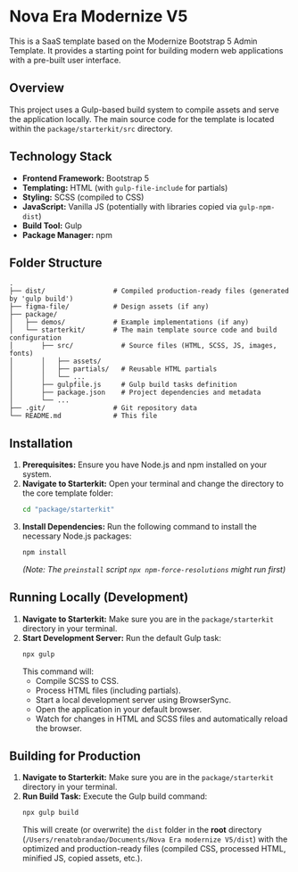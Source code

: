 # Nova Era Modernize V5

This is a SaaS template based on the Modernize Bootstrap 5 Admin Template. It provides a starting point for building modern web applications with a pre-built user interface.

## Overview

This project uses a Gulp-based build system to compile assets and serve the application locally. The main source code for the template is located within the `package/starterkit/src` directory.

## Technology Stack

*   **Frontend Framework:** Bootstrap 5
*   **Templating:** HTML (with `gulp-file-include` for partials)
*   **Styling:** SCSS (compiled to CSS)
*   **JavaScript:** Vanilla JS (potentially with libraries copied via `gulp-npm-dist`)
*   **Build Tool:** Gulp
*   **Package Manager:** npm

## Folder Structure

```
.
├── dist/                 # Compiled production-ready files (generated by 'gulp build')
├── figma-file/           # Design assets (if any)
├── package/
│   ├── demos/            # Example implementations (if any)
│   └── starterkit/       # The main template source code and build configuration
│       ├── src/            # Source files (HTML, SCSS, JS, images, fonts)
│       │   ├── assets/
│       │   ├── partials/   # Reusable HTML partials
│       │   └── ...
│       ├── gulpfile.js     # Gulp build tasks definition
│       ├── package.json    # Project dependencies and metadata
│       └── ...
├── .git/                 # Git repository data
└── README.md             # This file
```

## Installation

1.  **Prerequisites:** Ensure you have Node.js and npm installed on your system.
2.  **Navigate to Starterkit:** Open your terminal and change the directory to the core template folder:
    ```bash
    cd "package/starterkit"
    ```
3.  **Install Dependencies:** Run the following command to install the necessary Node.js packages:
    ```bash
    npm install
    ```
    *(Note: The `preinstall` script `npx npm-force-resolutions` might run first)*

## Running Locally (Development)

1.  **Navigate to Starterkit:** Make sure you are in the `package/starterkit` directory in your terminal.
2.  **Start Development Server:** Run the default Gulp task:
    ```bash
    npx gulp
    ```
    This command will:
    *   Compile SCSS to CSS.
    *   Process HTML files (including partials).
    *   Start a local development server using BrowserSync.
    *   Open the application in your default browser.
    *   Watch for changes in HTML and SCSS files and automatically reload the browser.

## Building for Production

1.  **Navigate to Starterkit:** Make sure you are in the `package/starterkit` directory in your terminal.
2.  **Run Build Task:** Execute the Gulp build command:
    ```bash
    npx gulp build
    ```
    This will create (or overwrite) the `dist` folder in the **root** directory (`/Users/renatobrandao/Documents/Nova Era modernize V5/dist`) with the optimized and production-ready files (compiled CSS, processed HTML, minified JS, copied assets, etc.).
